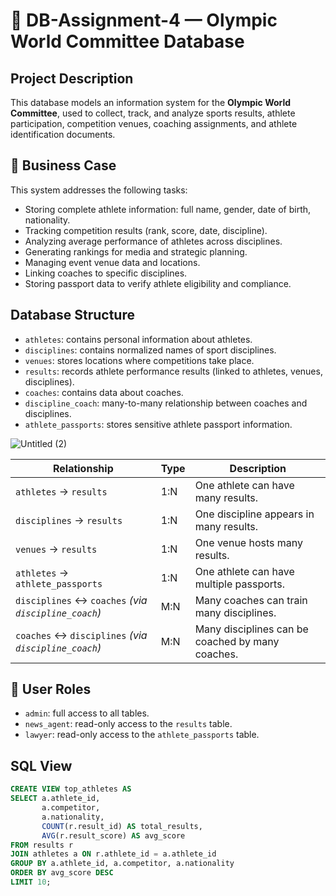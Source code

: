 # 🏅 DB-Assignment-4 — Olympic World Committee Database

##  Project Description

This database models an information system for the **Olympic World Committee**, used to collect, track, and analyze sports results, athlete participation, competition venues, coaching assignments, and athlete identification documents.

## 🎯 Business Case

This system addresses the following tasks:

- Storing complete athlete information: full name, gender, date of birth, nationality.
- Tracking competition results (rank, score, date, discipline).
- Analyzing average performance of athletes across disciplines.
- Generating rankings for media and strategic planning.
- Managing event venue data and locations.
- Linking coaches to specific disciplines.
- Storing passport data to verify athlete eligibility and compliance.

##  Database Structure

- `athletes`: contains personal information about athletes.
- `disciplines`: contains normalized names of sport disciplines.
- `venues`: stores locations where competitions take place.
- `results`: records athlete performance results (linked to athletes, venues, disciplines).
- `coaches`: contains data about coaches.
- `discipline_coach`: many-to-many relationship between coaches and disciplines.
- `athlete_passports`: stores sensitive athlete passport information.

![Untitled (2)](https://github.com/user-attachments/assets/9c9277a0-30ad-497a-bcce-a857756e07d2)

| Relationship                                         | Type | Description                                      |
| ---------------------------------------------------- | ---- | ------------------------------------------------ |
| `athletes` → `results`                               | 1\:N | One athlete can have many results.               |
| `disciplines` → `results`                            | 1\:N | One discipline appears in many results.          |
| `venues` → `results`                                 | 1\:N | One venue hosts many results.                    |
| `athletes` → `athlete_passports`                     | 1\:N | One athlete can have multiple passports.         |
| `disciplines` ↔ `coaches` *(via `discipline_coach`)* | M\:N | Many coaches can train many disciplines.         |
| `coaches` ↔ `disciplines` *(via `discipline_coach`)* | M\:N | Many disciplines can be coached by many coaches. |

  
## 🔐 User Roles

- `admin`: full access to all tables.
- `news_agent`: read-only access to the `results` table.
- `lawyer`: read-only access to the `athlete_passports` table.

##  SQL View

```sql
CREATE VIEW top_athletes AS
SELECT a.athlete_id,
       a.competitor,
       a.nationality,
       COUNT(r.result_id) AS total_results,
       AVG(r.result_score) AS avg_score
FROM results r
JOIN athletes a ON r.athlete_id = a.athlete_id
GROUP BY a.athlete_id, a.competitor, a.nationality
ORDER BY avg_score DESC
LIMIT 10;
